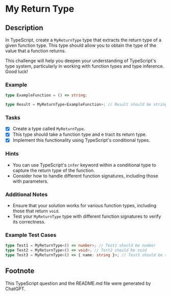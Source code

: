 # My Return Type

## Description

In TypeScript, create a `MyReturnType` type that extracts the return type of a given function type. This type should allow you to obtain the type of the value that a function returns.

This challenge will help you deepen your understanding of TypeScript's type system, particularly in working with function types and type inference. Good luck!

### Example

```ts
type ExampleFunction = () => string;

type Result = MyReturnType<ExampleFunction>; // Result should be string
```

### Tasks

- [x] Create a type called `MyReturnType`.
- [x] This type should take a function type and e tract its return type.
- [x] Implement this functionality using TypeScript's conditional types.

### Hints

- You can use TypeScript's `infer` keyword within a conditional type to capture the return type of the function.
- Consider how to handle different function signatures, including those with parameters.

### Additional Notes

- Ensure that your solution works for various function types, including those that return `void`.
- Test your `MyReturnType` type with different function signatures to verify its correctness.

### Example Test Cases

```ts
type Test1 = MyReturnType<() => number>; // Test1 should be number
type Test2 = MyReturnType<() => void>; // Test2 should be void
type Test3 = MyReturnType<() => { name: string }>; // Test3 should be { name: string }
```

## Footnote

This TypeScript question and the README.md file were generated by ChatGPT.
